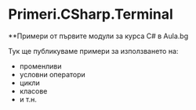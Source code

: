 ﻿# Primeri.CSharp.Terminal
**Примери от първите модули за курса C# в Aula.bg

Тук ще публикуваме примери за използването на:
* променливи
* условни оператори
* цикли
* класове
* и т.н.
